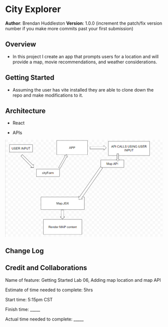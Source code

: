 # City Explorer

**Author**: Brendan Huddleston
**Version**: 1.0.0 (increment the patch/fix version number if you make more commits past your first submission)

## Overview
<!-- Provide a high level overview of what this application is and why you are building it, beyond the fact that it's an assignment for this class. (i.e. What's your problem domain?) -->
- In this project I create an app that prompts users for a location and will provide a map, movie recommendations, and weather considerations.


## Getting Started
<!-- What are the steps that a user must take in order to build this app on their own machine and get it running? -->
- Assuming the user has vite installed they are able to clone down the repo and make modifications to it.

## Architecture
<!-- Provide a detailed description of the application design. What technologies (languages, libraries, etc) you're using, and any other relevant design information. -->

- React

- APIs

![dataFlowLab06](./src/assets/images/dataFlow.png)

## Change Log
<!-- Use this area to document the iterative changes made to your application as each feature is successfully implemented. Use time stamps. Here's an example:

01-01-2001 4:59pm - Application now has a fully-functional express server, with a GET route for the location resource. -->

## Credit and Collaborations
<!-- Give credit (and a link) to other people or resources that helped you build this application. -->

Name of feature: Getting Started Lab 06, Adding map location and map API

Estimate of time needed to complete: 5hrs

Start time: 5:15pm CST

Finish time: _____

Actual time needed to complete: _____